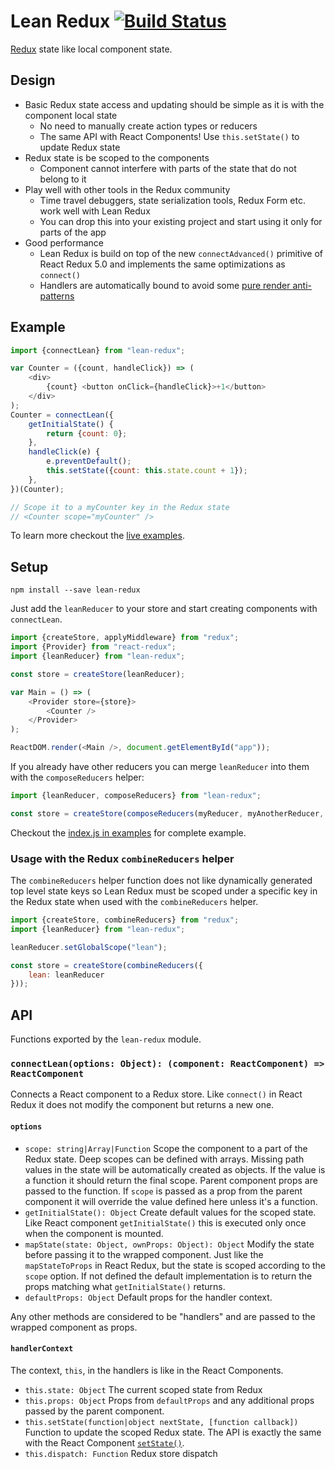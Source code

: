 
# Lean Redux [![Build Status](https://secure.travis-ci.org/epeli/lean-redux.png?branch=master)](http://travis-ci.org/epeli/lean-redux)

[Redux](http://redux.js.org/) state like local component state.

## Design


- Basic Redux state access and updating should be simple as it is with the
  component local state
  - No need to manually create action types or reducers
  - The same API with React Components! Use `this.setState()` to update Redux state
- Redux state is be scoped to the components
  - Component cannot interfere with parts of the state that do not belong to it
- Play well with other tools in the Redux community
  - Time travel debuggers, state serialization tools, Redux Form etc. work well with Lean Redux
  - You can drop this into your existing project and start using it only for
    parts of the app
- Good performance
  - Lean Redux is build on top of the new `connectAdvanced()` primitive of
    React Redux 5.0 and implements the same optimizations as `connect()`
  - Handlers are automatically bound to avoid some [pure render anti-patterns](https://medium.com/@esamatti/react-js-pure-render-performance-anti-pattern-fb88c101332f)


## Example

```js
import {connectLean} from "lean-redux";

var Counter = ({count, handleClick}) => (
    <div>
        {count} <button onClick={handleClick}>+1</button>
    </div>
);
Counter = connectLean({
    getInitialState() {
        return {count: 0};
    },
    handleClick(e) {
        e.preventDefault();
        this.setState({count: this.state.count + 1});
    },
})(Counter);

// Scope it to a myCounter key in the Redux state
// <Counter scope="myCounter" />
```

To learn more checkout the [live examples](https://epeli.github.io/lean-redux/examples/).

## Setup

    npm install --save lean-redux

Just add the `leanReducer` to your store and start creating components with
`connectLean`.

```js
import {createStore, applyMiddleware} from "redux";
import {Provider} from "react-redux";
import {leanReducer} from "lean-redux";

const store = createStore(leanReducer);

var Main = () => (
    <Provider store={store}>
        <Counter />
    </Provider>
);

ReactDOM.render(<Main />, document.getElementById("app"));
```

If you already have other reducers you can merge `leanReducer` into them with
the `composeReducers` helper:

```js
import {leanReducer, composeReducers} from "lean-redux";

const store = createStore(composeReducers(myReducer, myAnotherReducer, leanReducer));

```

Checkout the [index.js in
examples](https://github.com/epeli/lean-redux/blob/master/examples/index.js)
for complete example.

### Usage with the Redux `combineReducers` helper

The `combineReducers` helper function does not like dynamically generated top
level state keys so Lean Redux must be scoped under a specific key in the Redux
state when used with the `combineReducers` helper.

```js
import {createStore, combineReducers} from "redux";
import {leanReducer} from "lean-redux";

leanReducer.setGlobalScope("lean");

const store = createStore(combineReducers({
    lean: leanReducer
}));
```

## API

Functions exported by the `lean-redux` module.

### `connectLean(options: Object): (component: ReactComponent) => ReactComponent`

Connects a React component to a Redux store. Like `connect()` in React Redux it
does not modify the component but returns a new one.

#### `options`

- `scope: string|Array|Function` Scope the component to a part of the Redux
  state. Deep scopes can be defined with arrays. Missing path values in the
  state will be automatically created as objects. If the value is a function it
  should return the final scope. Parent component props are passed to the
  function.  If `scope` is passed as a prop from the parent component it will
  override the value defined here unless it's a function.
- `getInitialState(): Object` Create default values for the scoped state. Like
  React component `getInitialState()` this is executed only once when the
  component is mounted.
- `mapState(state: Object, ownProps: Object): Object` Modify the state before
  passing it to the wrapped component. Just like the `mapStateToProps` in React
  Redux, but the state is scoped according to the `scope` option. If not
  defined the default implementation is to return the props matching what
  `getInitialState()` returns.
- `defaultProps: Object` Default props for the handler context.

Any other methods are considered to be "handlers" and are passed to the wrapped
component as props.

#### `handlerContext` 

The context, `this`, in the handlers is like in the React Components.

- `this.state: Object` The current scoped state from Redux
- `this.props: Object` Props from `defaultProps` and any additional props passed by
  the parent component.
- `this.setState(function|object nextState, [function callback])` Function to
  update the scoped Redux state. The API is exactly the same with the React
  Component [`setState()`](https://facebook.github.io/react/docs/component-api.html#setstate).
- `this.dispatch: Function` Redux store dispatch
